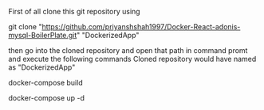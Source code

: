 First of all clone this git repository using


git clone "https://github.com/priyanshshah1997/Docker-React-adonis-mysql-BoilerPlate.git" "DockerizedApp"



then go into the cloned repository and open that path in command promt and execute the following commands
Cloned repository would have named as "DockerizedApp"


docker-compose build




docker-compose up -d
